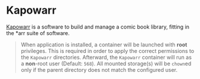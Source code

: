 # Kapowarr

[Kapowarr](https://github.com/Casvt/Kapowarr) is a software to build and manage a comic book library, fitting in the *arr suite of software.

> When application is installed, a container will be launched with **root** privileges.
> This is required in order to apply the correct permissions to the `Kapowarr` directories.
> Afterward, the `Kapowarr` container will run as a **non**-root user (Default: `568`).
> All mounted storage(s) will be `chown`ed only if the parent directory does not match the configured user.
